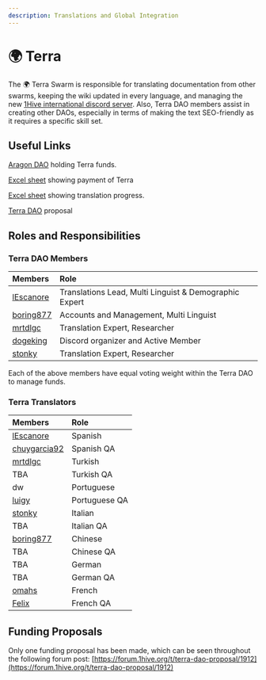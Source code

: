```yaml
---
description: Translations and Global Integration
---
```


# 🌍 Terra

The 🌍 Terra Swarm is responsible for translating documentation from other swarms, keeping the wiki updated in every language, and managing the new [1Hive international discord server](https://discord.gg/gM8Cy8mcPm). Also, Terra DAO members assist in creating other DAOs, especially in terms of making the text SEO-friendly as it requires a specific skill set.

## Useful Links

[Aragon DAO](https://aragon.1hive.org/#/terradao/0x339fa43b3001f4e17a530a5abf5cc744b54ee79b/) holding Terra funds.

[Excel sheet](https://docs.google.com/spreadsheets/d/1LXZkwA3uxJoi5jw_O0pzMBlO1af91Sn2_ESl-9tv7nU/edit?usp=sharing) showing payment of Terra

[Excel sheet](https://docs.google.com/spreadsheets/d/1GBnIRy5IBD99sLtW_dCaBJbjDbxDDqMDkbURy7fuCrM/edit?usp=sharing) showing translation progress.

[Terra DAO](https://docs.google.com/document/d/1SC1FOmX3PA3A-Z8D9OEAalXKBFQJeWYAJHrVo310TyU/edit#heading=h.3sdj4z5mrep9) proposal

## Roles and Responsibilities

### Terra DAO Members

| Members | Role |
| :--- | :--- |
| [lEscanore](https://forum.1hive.org/u/Escanor/summary) | Translations Lead, Multi Linguist & Demographic Expert |
| [boring877](https://forum.1hive.org/u/boring877/summary) | Accounts and Management, Multi Linguist |
| [mrtdlgc](https://forum.1hive.org/u/mrtdlgc/summary) | Translation Expert, Researcher |
| [dogeking](https://forum.1hive.org/u/dogeking/summary) | Discord organizer and Active Member |
| [stonky](https://forum.1hive.org/u/stonky/summary) | Translation Expert, Researcher |

Each of the above members have equal voting weight within the Terra DAO to manage funds.

### Terra Translators

| Members | Role |
| :--- | :--- |
| [lEscanore](https://forum.1hive.org/u/escanor/summary) | Spanish |
| [chuygarcia92](https://forum.1hive.org/u/chuygarcia92/summary) | Spanish QA |
| [mrtdlgc](https://forum.1hive.org/u/mrtdlgc/summary) | Turkish |
| TBA | Turkish QA |
| dw | Portuguese |
| [luigy](https://forum.1hive.org/u/luigy/summary) | Portuguese QA |
| [stonky](https://forum.1hive.org/u/stonky/summary) | Italian |
| TBA | Italian QA |
| [boring877](https://forum.1hive.org/u/boring877/summary) | Chinese  |
| TBA | Chinese QA |
| TBA | German |
| TBA | German QA |
| [omahs](https://forum.1hive.org/u/omahs/summary) | French |
| [Felix](https://forum.1hive.org/u/felix/summary) | French QA |

## Funding Proposals

Only one funding proposal has been made, which can be seen throughout the following forum post: [https://forum.1hive.org/t/terra-dao-proposal/1912](https://forum.1hive.org/t/terra-dao-proposal/1912)

